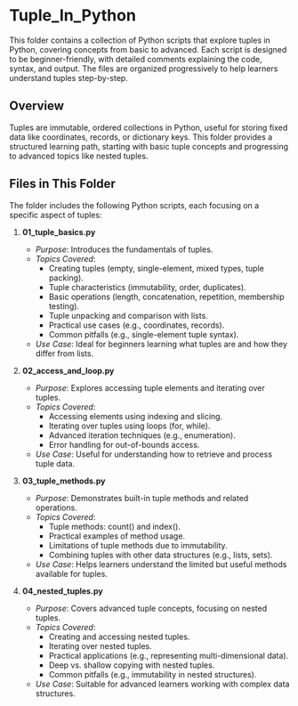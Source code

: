 # Tuple_In_Python

This folder contains a collection of Python scripts that explore tuples in Python, covering concepts from basic to advanced. Each script is designed to be beginner-friendly, with detailed comments explaining the code, syntax, and output. The files are organized progressively to help learners understand tuples step-by-step.

## Overview
Tuples are immutable, ordered collections in Python, useful for storing fixed data like coordinates, records, or dictionary keys. This folder provides a structured learning path, starting with basic tuple concepts and progressing to advanced topics like nested tuples.

## Files in This Folder
The folder includes the following Python scripts, each focusing on a specific aspect of tuples:

1. **01_tuple_basics.py**
   - *Purpose*: Introduces the fundamentals of tuples.
   - *Topics Covered*:
     - Creating tuples (empty, single-element, mixed types, tuple packing).
     - Tuple characteristics (immutability, order, duplicates).
     - Basic operations (length, concatenation, repetition, membership testing).
     - Tuple unpacking and comparison with lists.
     - Practical use cases (e.g., coordinates, records).
     - Common pitfalls (e.g., single-element tuple syntax).
   - *Use Case*: Ideal for beginners learning what tuples are and how they differ from lists.

2. **02_access_and_loop.py**
   - *Purpose*: Explores accessing tuple elements and iterating over tuples.
   - *Topics Covered*:
     - Accessing elements using indexing and slicing.
     - Iterating over tuples using loops (for, while).
     - Advanced iteration techniques (e.g., enumeration).
     - Error handling for out-of-bounds access.
   - *Use Case*: Useful for understanding how to retrieve and process tuple data.

3. **03_tuple_methods.py**
   - *Purpose*: Demonstrates built-in tuple methods and related operations.
   - *Topics Covered*:
     - Tuple methods: count() and index().
     - Practical examples of method usage.
     - Limitations of tuple methods due to immutability.
     - Combining tuples with other data structures (e.g., lists, sets).
   - *Use Case*: Helps learners understand the limited but useful methods available for tuples.

4. **04_nested_tuples.py**
   - *Purpose*: Covers advanced tuple concepts, focusing on nested tuples.
   - *Topics Covered*:
     - Creating and accessing nested tuples.
     - Iterating over nested tuples.
     - Practical applications (e.g., representing multi-dimensional data).
     - Deep vs. shallow copying with nested tuples.
     - Common pitfalls (e.g., immutability in nested structures).
   - *Use Case*: Suitable for advanced learners working with complex data structures.
